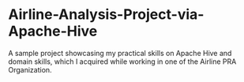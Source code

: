 # Airline-Analysis-Project-via-Apache-Hive
A sample project showcasing my practical skills on Apache Hive and domain skills, which I acquired while working in one of the Airline PRA Organization.
